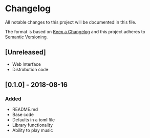 # Changelog

All notable changes to this project will be documented in this file.

The format is based on [Keep a Changelog](http://keepachangelog.com/en/1.0.0/) and this project adheres to [Semantic Versioning](http://semver.org/spec/v2.0.0.html).

## [Unreleased]

- Web Interface
- Distrobution code

## [0.1.0] - 2018-08-16

### Added 

- README.md
- Base code
- Defaults in a toml file
- Library functionality
- Ability to play music
